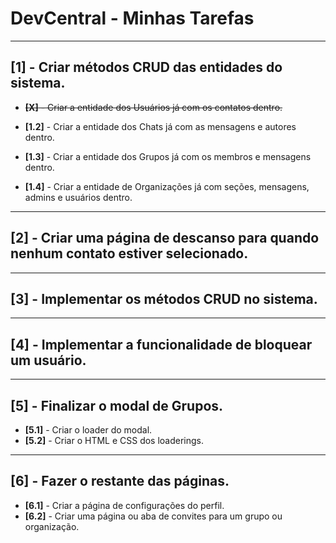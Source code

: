 # DevCentral - Minhas Tarefas

---

## [1] - Criar métodos CRUD das entidades do sistema.
- ~~**[X]** - Criar a entidade dos Usuários já com os contatos dentro.~~

- **[1.2]** - Criar a entidade dos Chats já com as mensagens e autores dentro.

- **[1.3]** - Criar a entidade dos Grupos já com os membros e mensagens dentro.
- **[1.4]** - Criar a entidade de Organizações já com seções, mensagens, admins e usuários dentro.

---

## [2] - Criar uma página de descanso para quando nenhum contato estiver selecionado.

---

## [3] - Implementar os métodos CRUD no sistema.

---

## [4] - Implementar a funcionalidade de bloquear um usuário.

---

## [5] - Finalizar o modal de Grupos.
- **[5.1]** - Criar o loader do modal.
- **[5.2]** - Criar o HTML e CSS dos loaderings.

---

## [6] - Fazer o restante das páginas.
- **[6.1]** - Criar a página de configurações do perfil.
- **[6.2]** - Criar uma página ou aba de convites para um grupo ou organização.